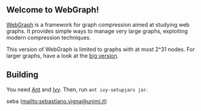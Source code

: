 Welcome to WebGraph!
--------------------

[WebGraph](http://webgraph.di.unimi.it/) is a framework for graph
compression aimed at studying web graphs. It provides simple ways to
manage very large graphs, exploiting modern compression techniques.

This version of WebGraph is limited to graphs with at most 2^31 nodes. For
larger graphs, have a look at the [big
version](https://github.com/vigna/webgraph-big).

Building
--------

You need [Ant](https://ant.apache.org/) and [Ivy](https://ant.apache.org/ivy/).
Then, run `ant ivy-setupjars jar`.

seba (<mailto:sebastiano.vigna@unimi.it>)
